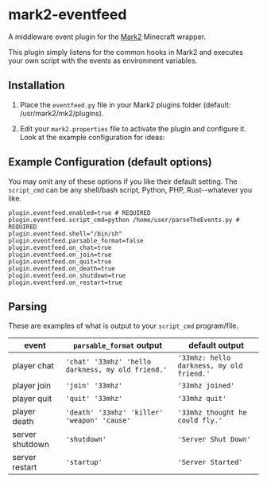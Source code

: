# mark2-eventfeed
A middleware event plugin for the [Mark2](https://github.com/gsand/mark2) Minecraft wrapper.


This plugin simply listens for the common hooks in Mark2 and executes your own script with the events as environment variables.


## Installation

1) Place the `eventfeed.py` file in your Mark2 plugins folder (default: /usr/mark2/mk2/plugins).

2) Edit your `mark2.properties` file to activate the plugin and configure it. Look at the example configuration for ideas:


## Example Configuration (default options)

You may omit any of these options if you like their default setting.
The `script_cmd` can be any shell/bash script, Python, PHP, Rust--whatever you like.

```
plugin.eventfeed.enabled=true # REQUIRED
plugin.eventfeed.script_cmd=python /home/user/parseTheEvents.py # REQUIRED
plugin.eventfeed.shell="/bin/sh"
plugin.eventfeed.parsable_format=false
plugin.eventfeed.on_chat=true
plugin.eventfeed.on_join=true
plugin.eventfeed.on_quit=true
plugin.eventfeed.on_death=true
plugin.eventfeed.on_shutdown=true
plugin.eventfeed.on_restart=true
```

## Parsing

These are examples of what is output to your `script_cmd` program/file.

|event|`parsable_format` output|default output|
|---|---|---|
|player chat|`'chat' '33mhz' 'hello darkness, my old friend.'`|`'33mhz: hello darkness, my old friend.'`|
|player join|`'join' '33mhz'`|`'33mhz joined'`|
|player quit|`'quit' '33mhz'`|`'33mhz quit'`|
|player death|`'death' '33mhz' 'killer' 'weapon' 'cause'`|`'33mhz thought he could fly.'`|
|server shutdown|`'shutdown'`|`'Server Shut Down'`|
|server restart|`'startup'`|`'Server Started'`|
